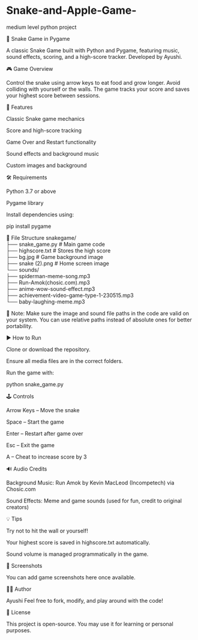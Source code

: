 # Snake-and-Apple-Game-
medium level python project

🐍 Snake Game in Pygame

A classic Snake Game built with Python and Pygame, featuring music, sound effects, scoring, and a high-score tracker. Developed by Ayushi.

🎮 Game Overview

Control the snake using arrow keys to eat food and grow longer. Avoid colliding with yourself or the walls. The game tracks your score and saves your highest score between sessions.

🧠 Features

Classic Snake game mechanics

Score and high-score tracking

Game Over and Restart functionality

Sound effects and background music

Custom images and background

🛠 Requirements

Python 3.7 or above

Pygame library

Install dependencies using:

pip install pygame

📁 File Structure
snakegame/                                                                                                                                                 
├── snake_game.py               # Main game code                                                                                                                                        
├── highscore.txt               # Stores the high score                                                                                                                         
├── bg.jpg                      # Game background image                                                                                                                              
├── snake (2).png               # Home screen image                                                                                                                                   
└── sounds/                                                                                                                                                           
    ├── spiderman-meme-song.mp3                                                                                                                 
    ├── Run-Amok(chosic.com).mp3                                                                                                                           
    ├── anime-wow-sound-effect.mp3                                                                                                                                                    
    ├── achievement-video-game-type-1-230515.mp3                                                                                                                                                       
    └── baby-laughing-meme.mp3                                                                                                                                       


📌 Note: Make sure the image and sound file paths in the code are valid on your system. You can use relative paths instead of absolute ones for better portability.

▶️ How to Run

Clone or download the repository.

Ensure all media files are in the correct folders.

Run the game with:

python snake_game.py

🕹 Controls

Arrow Keys – Move the snake

Space – Start the game

Enter – Restart after game over

Esc – Exit the game

A – Cheat to increase score by 3

🔊 Audio Credits

Background Music: Run Amok by Kevin MacLeod (Incompetech) via Chosic.com

Sound Effects: Meme and game sounds (used for fun, credit to original creators)

💡 Tips

Try not to hit the wall or yourself!

Your highest score is saved in highscore.txt automatically.

Sound volume is managed programmatically in the game.

📸 Screenshots

You can add game screenshots here once available.

👩‍💻 Author

Ayushi
Feel free to fork, modify, and play around with the code!

📄 License

This project is open-source. You may use it for learning or personal purposes.
